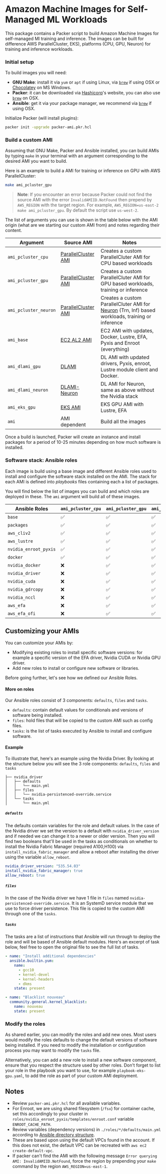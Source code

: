 # Amazon Machine Images for Self-Managed ML Workloads

This package contains a Packer script to build Amazon Machine Images for self-managed Ml training and inference. The images can be built for difference AWS ParallelCluster, EKS), platforms (CPU, GPU, Neuron) for training and inference workloads.

### Initial setup

To build images you will need:
- **GNU Make**: install it via `yum` or `apt` if using Linux, via [`brew`](https://formulae.brew.sh/formula/make) if using OSX or [Chocolatey](https://community.chocolatey.org/packages/make) on MS Windows.
- **Packer**: it can be downloaded via [Hashicorp](https://www.packer.io/)'s website, you can also use [`brew`](https://formulae.brew.sh/formula/packer#default) on OSX.
- **Ansible**: get it via your package manager, we recommend via [`brew`](https://formulae.brew.sh/formula/ansible#default) if using OSX.

Initialize Packer (will install plugins):
```bash
packer init -upgrade packer-ami.pkr.hcl 
```

### Build a custom AMI

Assuming that GNU Make, Packer and Ansible installed, you can build AMIs by typing `make` in your terminal with an argument corresponding to the desired AMI you want to build.

Here is an example to build a AMI for training or inference on GPU with AWS ParallelCluster:

```bash
make ami_pcluster_gpu
```

> **Note**: If you encounter an error because Packer could not find the source AMI with the error `InvalidAMIID.NotFound` then prepend by `AWS_REGION` with the target region. For example, `AWS_REGION=us-east-2 make ami_pcluster_gpu`. By default the script use `us-west-2`.

The list of arguments you can use is shown in the table below with the AMI origin (what are we starting our custom AMI from) and notes regarding their content.

| Argument           | Source AMI | Notes                                                                              |
|--------------------|------------|------------------------------------------------------------------------------------|
| `ami_pcluster_cpu` | [ParallelCluster AMI](https://docs.aws.amazon.com/parallelcluster/latest/ug/pcluster.list-official-images-v3.html) | Creates a custom ParallelCluter AMI for CPU based workloads                        |
| `ami_pcluster_gpu` | [ParallelCluster AMI](https://docs.aws.amazon.com/parallelcluster/latest/ug/pcluster.list-official-images-v3.html) | Creates a custom ParallelCluter AMI for GPU based workloads, training or inference |
| `ami_pcluster_neuron` | [ParallelCluster AMI](https://docs.aws.amazon.com/parallelcluster/latest/ug/pcluster.list-official-images-v3.html) | Creates a custom ParallelCluter AMI for [Neuron](https://awsdocs-neuron.readthedocs-hosted.com/en/latest/) (Trn, Inf) based workloads, training or inference |
| `ami_base`         | [EC2 AL2 AMI](https://aws.amazon.com/amazon-linux-2/) | EC2 AMI with updates, Docker, Lustre, EFA, Pyxis and Enroot (everything)                        |
| `ami_dlami_gpu`    | [DLAMI](https://docs.aws.amazon.com/dlami/latest/devguide/appendix-ami-release-notes.html) | DL AMI with updated drivers, Pyxis, enroot, Lustre module client and Docker.       |
| `ami_dlami_neuron` | [DLAMI-Neuron](https://docs.aws.amazon.com/dlami/latest/devguide/appendix-ami-release-notes.html) | DL AMI for Neuron, same as above without the Nvidia stack                          |
| `ami_eks_gpu`      | [EKS AMI](https://docs.aws.amazon.com/eks/latest/userguide/eks-optimized-ami.html#gpu-ami) | EKS GPU AMI with Lustre, EFA                                                       |
| `ami`              |AMI dependent| Build all the images                                                               |


Once a build is launched, Packer will create an instance and install packages for a period of 10-25 minutes depending on how much software is installed.

### Software stack: Ansible roles

Each image is build using a base image and different Ansible roles used to install and configure the software stack installed on the AMI. The stack for each AMI is defined into *playbooks* files containing each a list of packages.

You will find below the list of images you can build and which roles are deployed in these. The `ami` argument will build all of these images.

| Ansible Roles         | `ami_pcluster_cpu` | `ami_pcluster_gpu`| `ami_base` | `ami_dlami_gpu` | `ami_dlami_neuron` | `ami_eks_gpu` |
|-----------------------|--------------------|-------------------|------------|-----------------|--------------------|---------------|
| `base`                |         ✅         |         ✅        |     ✅     |       ✅        |        ✅         |      ❌       |
| `packages`            |         ✅         |         ✅        |     ✅     |       ✅        |        ✅         |      ✅       |
| `aws_cliv2`           |         ✅         |         ✅        |     ✅     |       ✅        |        ✅         |      ✅       |
| `aws_lustre`          |         ✅         |         ✅        |     ✅     |       ✅        |        ✅         |      ✅       |
| `nvidia_enroot_pyxis` |         ✅         |         ✅        |     ✅     |       ✅        |        ✅         |      ❌       |
| `docker`              |         ✅         |         ✅        |     ✅     |       ✅        |        ❌         |      ❌       |
| `nvidia_docker`       |         ❌         |         ✅        |     ✅     |       ✅        |        ✅         |      ❌       |
| `nvidia_driver`       |         ❌         |         ✅        |     ✅     |       ❌        |        ❌         |      ✅       |
| `nvidia_cuda`         |         ❌         |         ✅        |     ✅     |       ❌        |        ❌         |      ❌       |
| `nvidia_gdrcopy`      |         ❌         |         ✅        |     ✅     |       ❌        |        ❌         |      ❌       |
| `nvidia_nccl`         |         ❌         |         ✅        |     ✅     |       ❌        |        ❌         |      ❌       |
| `aws_efa`             |         ❌         |         ✅        |     ✅     |       ❌        |        ❌         |      ❌       |
| `aws_efa_ofi`         |         ❌         |         ✅        |     ✅     |       ❌        |        ❌         |      ❌       |


## Customizing your AMIs

You can customize your AMIs by:
- Modifying existing roles to install specific software versions: for example a specific version of the EFA driver, Nvidia CUDA or Nvidia GPU driver.
- Add new roles to install or configure new software or libraries.

Before going further, let's see how we defined our Ansible Roles.

#### More on roles

Our Ansible roles consist of 3 components: `defaults`, `files` and `tasks`.

- `defaults`: contain default values for conditionals and versions of software being installed.
- `files`: hold files that will be copied to the custom AMI such as config files.
- `tasks`: is the list of tasks executed by Ansible to install and configure software.


#### Example

To illustrate that, here's an example using the Nvidia Driver. By looking at the structure below you will see the 3 role components: `defaults`, `files` and `tasks`

```
├── nvidia_driver
│   ├── defaults
│   │   └── main.yml
│   ├── files
│   │   └── nvidia-persistenced-override.service
│   └── tasks
│       └── main.yml
```

##### `defaults`

The defaults contain variables for the role and default values. In the case of the Nvidia driver we set the version to a default with `nvidia_driver_version` and if needed we can change it to a newer or older version. Then you will find two booleans that'll be used in the tasks as conditionals on whether to install the Nvidia Fabric Manager (required A100,H100) via `install_nvidia_fabric_manager` and allow a reboot after installing the driver using the variable `allow_reboot`.

```yaml
nvidia_driver_version: "535.54.03"
install_nvidia_fabric_manager: true
allow_reboot: true
```

##### `files`

In the case of the Nvidia driver we have 1 file in `files` named `nvidia-persistenced-override.service`. It is an SystemD service module that we use to force driver persistence. This file is copied to the custom AMI through one of the `tasks`.

##### `tasks`

The tasks are a list of instructions that Ansible will run through to deploy the role and will be based of Ansible default modules. Here's an excerpt of task below, feel free to open the original file to see the full list of tasks.

```yaml
- name: "Install additional dependencies"
  ansible.builtin.yum:
    name:
      - gcc10
      - kernel-devel
      - kernel-headers
      - dkms
    state: present

- name: "Blacklist nouveau"
  community.general.kernel_blacklist:
    name: nouveau
    state: present
```

### Modify the roles

As shared earlier, you can modify the roles and add new ones. Most users would modify the roles defaults to change the default versions of software being installed. If you need to modify the installation or configuration process you may want to modify the `tasks` file.

Alternatively, you can add a new role to install a new software component, ensure that you respect the structure used by other roles. Don't forget to list your role in the playbook you want to use, for example `playbook-eks-gpu.yaml`, to add the role as part of your custom AMI deployment.

## Notes
* Review `packer-ami.pkr.hcl` for all available variables.
* For Enroot, we are using shared filesystem (`/fsx`) for container cache, set this accordingly to your cluster in `roles/nvidia_enroot_pyxis/templates/enroot.conf` variable `ENROOT_CACHE_PATH`.
* Review variables (dependency versions) in `./roles/*/defaults/main.yml` according to [Ansible directory structure](https://docs.ansible.com/ansible/latest/tips_tricks/sample_setup.html).
* These are based upon using the default VPCs found in the account.  If this does not exist, the default VPC can be recreated with `aws ec2 create-default-vpc`.
* If packer can't find the AMI with the following message `Error querying AMI: InvalidAMIID.NotFound`, force the region by prepending your `make` command by the region `AWS_REGION=us-east-1`.
